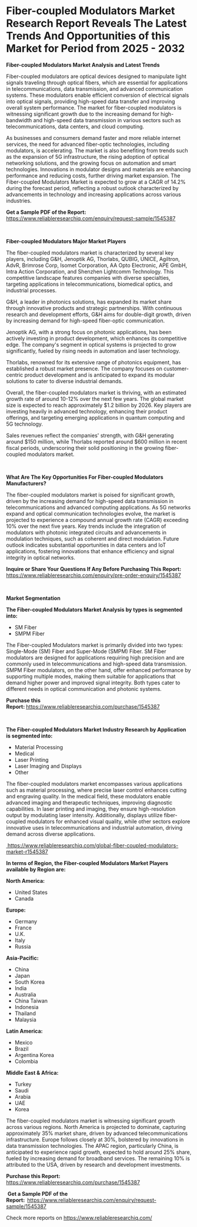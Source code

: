<p><h1>Fiber-coupled Modulators Market Research Report Reveals The Latest Trends And Opportunities of this Market for Period from 2025 - 2032</h1></p><p><strong>Fiber-coupled Modulators Market Analysis and Latest Trends</strong></p>
<p><p>Fiber-coupled modulators are optical devices designed to manipulate light signals traveling through optical fibers, which are essential for applications in telecommunications, data transmission, and advanced communication systems. These modulators enable efficient conversion of electrical signals into optical signals, providing high-speed data transfer and improving overall system performance. The market for fiber-coupled modulators is witnessing significant growth due to the increasing demand for high-bandwidth and high-speed data transmission in various sectors such as telecommunications, data centers, and cloud computing.</p><p>As businesses and consumers demand faster and more reliable internet services, the need for advanced fiber-optic technologies, including modulators, is accelerating. The market is also benefiting from trends such as the expansion of 5G infrastructure, the rising adoption of optical networking solutions, and the growing focus on automation and smart technologies. Innovations in modulator designs and materials are enhancing performance and reducing costs, further driving market expansion. The Fiber-coupled Modulators Market is expected to grow at a CAGR of 14.2% during the forecast period, reflecting a robust outlook characterized by advancements in technology and increasing applications across various industries.</p></p>
<p><strong>Get a Sample PDF of the Report:&nbsp;</strong> <a href="https://www.reliableresearchiq.com/enquiry/request-sample/1545387?utm_campaign=2754&utm_medium=2&utm_source=Github&utm_content=ia&utm_term=11042025&utm_id=fiber-coupled-modulators">https://www.reliableresearchiq.com/enquiry/request-sample/1545387</a></p>
<p>&nbsp;</p>
<p><strong>Fiber-coupled Modulators Major Market Players</strong></p>
<p><p>The fiber-coupled modulators market is characterized by several key players, including G&H, Jenoptik AG, Thorlabs, QUBIG, UNICE, Agiltron, AdvR, Brimrose Corp, Isomet Corporation, AA Opto Electronic, APE GmbH, Intra Action Corporation, and Shenzhen Lightcomm Technology. This competitive landscape features companies with diverse specialties, targeting applications in telecommunications, biomedical optics, and industrial processes.</p><p>G&H, a leader in photonics solutions, has expanded its market share through innovative products and strategic partnerships. With continuous research and development efforts, G&H aims for double-digit growth, driven by increasing demand for high-speed fiber-optic communication.</p><p>Jenoptik AG, with a strong focus on photonic applications, has been actively investing in product development, which enhances its competitive edge. The company's segment in optical systems is projected to grow significantly, fueled by rising needs in automation and laser technology.</p><p>Thorlabs, renowned for its extensive range of photonics equipment, has established a robust market presence. The company focuses on customer-centric product development and is anticipated to expand its modular solutions to cater to diverse industrial demands.</p><p>Overall, the fiber-coupled modulators market is thriving, with an estimated growth rate of around 10-12% over the next few years. The global market size is expected to reach approximately $1.2 billion by 2026. Key players are investing heavily in advanced technology, enhancing their product offerings, and targeting emerging applications in quantum computing and 5G technology.</p><p>Sales revenues reflect the companies' strength, with G&H generating around $150 million, while Thorlabs reported around $600 million in recent fiscal periods, underscoring their solid positioning in the growing fiber-coupled modulators market.</p></p>
<p>&nbsp;</p>
<p><strong>What Are The Key Opportunities For Fiber-coupled Modulators Manufacturers?</strong></p>
<p><p>The fiber-coupled modulators market is poised for significant growth, driven by the increasing demand for high-speed data transmission in telecommunications and advanced computing applications. As 5G networks expand and optical communication technologies evolve, the market is projected to experience a compound annual growth rate (CAGR) exceeding 10% over the next five years. Key trends include the integration of modulators with photonic integrated circuits and advancements in modulation techniques, such as coherent and direct modulation. Future outlook indicates substantial opportunities in data centers and IoT applications, fostering innovations that enhance efficiency and signal integrity in optical networks.</p></p>
<p><strong>Inquire or Share Your Questions If Any Before Purchasing This Report:</strong> <a href="https://www.reliableresearchiq.com/enquiry/pre-order-enquiry/1545387?utm_campaign=2754&utm_medium=2&utm_source=Github&utm_content=ia&utm_term=11042025&utm_id=fiber-coupled-modulators">https://www.reliableresearchiq.com/enquiry/pre-order-enquiry/1545387</a></p>
<p>&nbsp;</p>
<p><strong>Market Segmentation</strong></p>
<p><strong>The Fiber-coupled Modulators Market Analysis by types is segmented into:</strong></p>
<p><ul><li>SM Fiber</li><li>SMPM Fiber</li></ul></p>
<p><p>The Fiber-coupled Modulators market is primarily divided into two types: Single-Mode (SM) Fiber and Super-Mode (SMPM) Fiber. SM Fiber modulators are designed for applications requiring high precision and are commonly used in telecommunications and high-speed data transmission. SMPM Fiber modulators, on the other hand, offer enhanced performance by supporting multiple modes, making them suitable for applications that demand higher power and improved signal integrity. Both types cater to different needs in optical communication and photonic systems.</p></p>
<p><strong>Purchase this Report:&nbsp;</strong><a href="https://www.reliableresearchiq.com/purchase/1545387?utm_campaign=2754&utm_medium=2&utm_source=Github&utm_content=ia&utm_term=11042025&utm_id=fiber-coupled-modulators">https://www.reliableresearchiq.com/purchase/1545387</a></p>
<p>&nbsp;</p>
<p><strong>The Fiber-coupled Modulators Market Industry Research by Application is segmented into:</strong></p>
<p><ul><li>Material Processing</li><li>Medical</li><li>Laser Printing</li><li>Laser Imaging and Displays</li><li>Other</li></ul></p>
<p><p>The fiber-coupled modulators market encompasses various applications such as material processing, where precise laser control enhances cutting and engraving quality. In the medical field, these modulators enable advanced imaging and therapeutic techniques, improving diagnostic capabilities. In laser printing and imaging, they ensure high-resolution output by modulating laser intensity. Additionally, displays utilize fiber-coupled modulators for enhanced visual quality, while other sectors explore innovative uses in telecommunications and industrial automation, driving demand across diverse applications.</p></p>
<p><a href="https://www.reliableresearchiq.com/global-fiber-coupled-modulators-market-r1545387?utm_campaign=2754&utm_medium=2&utm_source=Github&utm_content=ia&utm_term=11042025&utm_id=fiber-coupled-modulators">&nbsp;https://www.reliableresearchiq.com/global-fiber-coupled-modulators-market-r1545387</a></p>
<p><strong>In terms of Region, the Fiber-coupled Modulators Market Players available by Region are:</strong></p>
<p>
    <p> <strong> North America: </strong>
        <ul>
            <li>United States</li>
            <li>Canada</li>
        </ul>
        </p> 
    <p> <strong> Europe: </strong>
        <ul>
            <li>Germany</li>
            <li>France</li>
            <li>U.K.</li>
            <li>Italy</li>
            <li>Russia</li>
        </ul>
        </p> 
    <p> <strong> Asia-Pacific: </strong>
        <ul>
            <li>China</li>
            <li>Japan</li>
            <li>South Korea</li>
            <li>India</li>
            <li>Australia</li>
            <li>China Taiwan</li>
            <li>Indonesia</li>
            <li>Thailand</li>
            <li>Malaysia</li>
        </ul>
        </p> 
    <p> <strong> Latin America: </strong>
        <ul>
            <li>Mexico</li>
            <li>Brazil</li>
            <li>Argentina Korea</li>
            <li>Colombia</li>
        </ul>
        </p> 
    <p> <strong> Middle East & Africa: </strong>
        <ul>
            <li>Turkey</li>
            <li>Saudi</li>
            <li>Arabia</li>
            <li>UAE</li>
            <li>Korea</li>
        </ul>
    </p>
    </p>
<p><p>The fiber-coupled modulators market is witnessing significant growth across various regions. North America is projected to dominate, capturing approximately 35% market share, driven by advanced telecommunications infrastructure. Europe follows closely at 30%, bolstered by innovations in data transmission technologies. The APAC region, particularly China, is anticipated to experience rapid growth, expected to hold around 25% share, fueled by increasing demand for broadband services. The remaining 10% is attributed to the USA, driven by research and development investments.</p></p>
<p><strong>Purchase this Report: </strong><a href="https://www.reliableresearchiq.com/purchase/1545387?utm_campaign=2754&utm_medium=2&utm_source=Github&utm_content=ia&utm_term=11042025&utm_id=fiber-coupled-modulators">https://www.reliableresearchiq.com/purchase/1545387</a></p>
<p>&nbsp;<strong>Get a Sample PDF of the Report:&nbsp;&nbsp;</strong><a href="https://www.reliableresearchiq.com/enquiry/request-sample/1545387?utm_campaign=2754&utm_medium=2&utm_source=Github&utm_content=ia&utm_term=11042025&utm_id=fiber-coupled-modulators">https://www.reliableresearchiq.com/enquiry/request-sample/1545387</a></p>
<p><strong></strong></p>
<p>Check more reports on <a href="https://www.reliableresearchiq.com/?utm_campaign=2754&utm_medium=2&utm_source=Github&utm_content=ia&utm_term=11042025&utm_id=fiber-coupled-modulators">https://www.reliableresearchiq.com/</a></p>